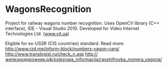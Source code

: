 WagonsRecognition
=================

Project for railway wagons number recognition. Uses OpenCV library (C++ interface), IDE - Visual Studio 2010.
Developed for Video Internet Technologies Ltd. (www.vit.ua)

Eligible for ex-USSR (CIS countries) standard. 
Read more:
http://www.rzd.me/inform-block/numbers-vagon-carg/
http://www.translogist.ru/check_n.asp
http://железнодорожник.рф/poleznaja_informacija/rasshifrovka_nomera_vagona/
